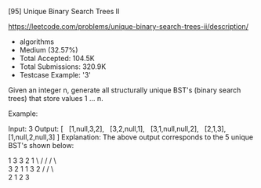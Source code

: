 [95] Unique Binary Search Trees II  

https://leetcode.com/problems/unique-binary-search-trees-ii/description/

* algorithms
* Medium (32.57%)
* Total Accepted:    104.5K
* Total Submissions: 320.9K
* Testcase Example:  '3'

Given an integer n, generate all structurally unique BST's (binary search trees) that store values 1 ... n.

Example:


Input: 3
Output:
[
  [1,null,3,2],
  [3,2,null,1],
  [3,1,null,null,2],
  [2,1,3],
  [1,null,2,null,3]
]
Explanation:
The above output corresponds to the 5 unique BST's shown below:

   1         3     3      2      1
    \       /     /      / \      \
     3     2     1      1   3      2
    /     /       \                 \
   2     1         2                 3



